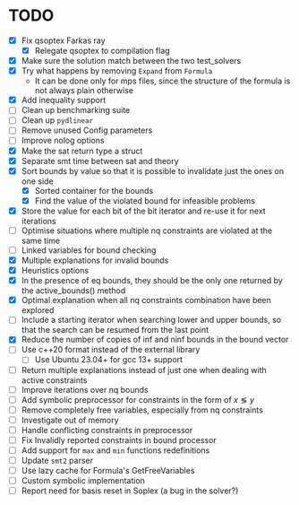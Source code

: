 # TODO

- [x] Fix qsoptex Farkas ray
  - [x] Relegate qsoptex to compilation flag
- [x] Make sure the solution match between the two test_solvers
- [x] Try what happens by removing `Expand` from `Formula`
  - It can be done only for mps files, since the structure of the formula is not always plain otherwise
- [x] Add inequality support
- [ ] Clean up benchmarking suite
- [ ] Clean up `pydlinear`
- [ ] Remove unused Config parameters
- [ ] Improve nolog options
- [x] Make the sat return type a struct
- [x] Separate smt time between sat and theory
- [x] Sort bounds by value so that it is possible to invalidate just the ones on one side
  - [x] Sorted container for the bounds
  - [x] Find the value of the violated bound for infeasible problems
- [x] Store the value for each bit of the bit iterator and re-use it for next iterations
- [ ] Optimise situations where multiple nq constraints are violated at the same time
- [ ] Linked variables for bound checking
- [x] Multiple explanations for invalid bounds
- [x] Heuristics options
- [x] In the presence of eq bounds, they should be the only one returned by the active_bounds() method
- [x] Optimal explanation when all nq constraints combination have been explored
- [ ] Include a starting iterator when searching lower and upper bounds, so that the search can be resumed from the last point
- [x] Reduce the number of copies of inf and ninf bounds in the bound vector
- [ ] Use c++20 format instead of the external library
  - [ ] Use Ubuntu 23.04+ for gcc 13+ support
- [ ] Return multiple explanations instead of just one when dealing with active constraints
- [ ] Improve iterations over nq bounds
- [ ] Add symbolic preprocessor for constraints in the form of $x \lessgtr y$
- [ ] Remove completely free variables, especially from nq constraints
- [ ] Investigate out of memory
- [ ] Handle conflicting constraints in preprocessor
- [ ] Fix Invalidly reported constraints in bound processor
- [ ] Add support for `max` and `min` functions redefinitions
- [ ] Update `smt2` parser
- [ ] Use lazy cache for Formula's GetFreeVariables
- [ ] Custom symbolic implementation
- [ ] Report need for basis reset in Soplex (a bug in the solver?)
